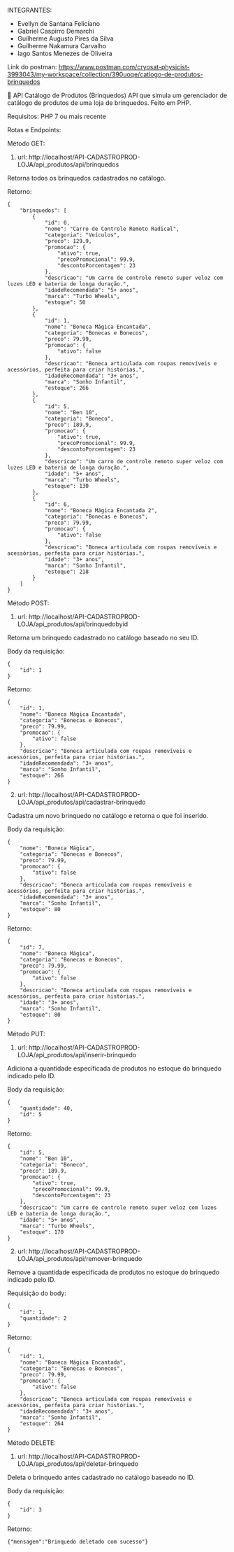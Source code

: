 INTEGRANTES:
- Evellyn de Santana Feliciano
- Gabriel Caspirro Demarchi
- Guilherme Augusto Pires da Silva
- Guilherme Nakamura Carvalho
- Iago Santos Menezes de Oliveira


Link do postman:
https://www.postman.com/cryosat-physicist-3993043/my-workspace/collection/390uoqe/catlogo-de-produtos-brinquedos

🚀 API Catálogo de Produtos (Brinquedos)
API que simula um gerenciador de catálogo de produtos de uma loja de brinquedos. Feito em PHP.

Requisitos: PHP 7 ou mais recente

Rotas e Endpoints:

Método GET:

1. url: http://localhost/API-CADASTROPROD-LOJA/api_produtos/api/brinquedos

 Retorna todos os brinquedos cadastrados no catálogo.

Retorno:
````
{
    "brinquedos": [
        {
            "id": 0,
            "nome": "Carro de Controle Remoto Radical",
            "categoria": "Veículos",
            "preco": 129.9,
            "promocao": {
                "ativo": true,
                "precoPromocional": 99.9,
                "descontoPorcentagem": 23
            },
            "descricao": "Um carro de controle remoto super veloz com luzes LED e bateria de longa duração.",
            "idadeRecomendada": "5+ anos",
            "marca": "Turbo Wheels",
            "estoque": 50
        },
        {
            "id": 1,
            "nome": "Boneca Mágica Encantada",
            "categoria": "Bonecas e Bonecos",
            "preco": 79.99,
            "promocao": {
                "ativo": false
            },
            "descricao": "Boneca articulada com roupas removíveis e acessórios, perfeita para criar histórias.",
            "idadeRecomendada": "3+ anos",
            "marca": "Sonho Infantil",
            "estoque": 266
        },
        {
            "id": 5,
            "nome": "Ben 10",
            "categoria": "Boneco",
            "preco": 189.9,
            "promocao": {
                "ativo": true,
                "precoPromocional": 99.9,
                "descontoPorcentagem": 23
            },
            "descricao": "Um carro de controle remoto super veloz com luzes LED e bateria de longa duração.",
            "idade": "5+ anos",
            "marca": "Turbo Wheels",
            "estoque": 130
        },
        {
            "id": 6,
            "nome": "Boneca Mágica Encantada 2",
            "categoria": "Bonecas e Bonecos",
            "preco": 79.99,
            "promocao": {
                "ativo": false
            },
            "descricao": "Boneca articulada com roupas removíveis e acessórios, perfeita para criar histórias.",
            "idade": "3+ anos",
            "marca": "Sonho Infantil",
            "estoque": 218
        }
    ]
}
````

Método POST:

1. url: http://localhost/API-CADASTROPROD-LOJA/api_produtos/api/brinquedobyid

 Retorna um brinquedo cadastrado no catálogo baseado no seu ID.

Body da requisição:
````
{
    "id": 1
}
````

Retorno:
````
{
    "id": 1,
    "nome": "Boneca Mágica Encantada",
    "categoria": "Bonecas e Bonecos",
    "preco": 79.99,
    "promocao": {
        "ativo": false
    },
    "descricao": "Boneca articulada com roupas removíveis e acessórios, perfeita para criar histórias.",
    "idadeRecomendada": "3+ anos",
    "marca": "Sonho Infantil",
    "estoque": 266
}
````

2. url: http://localhost/API-CADASTROPROD-LOJA/api_produtos/api/cadastrar-brinquedo

Cadastra um novo brinquedo no catálogo e retorna o que foi inserido.

Body da requisição:
````
{
    "nome": "Boneca Mágica",
    "categoria": "Bonecas e Bonecos",
    "preco": 79.99,
    "promocao": {
        "ativo": false
    },
    "descricao": "Boneca articulada com roupas removíveis e acessórios, perfeita para criar histórias.",
    "idadeRecomendada": "3+ anos",
    "marca": "Sonho Infantil",
    "estoque": 80
}
````
Retorno:
````
{
    "id": 7,
    "nome": "Boneca Mágica",
    "categoria": "Bonecas e Bonecos",
    "preco": 79.99,
    "promocao": {
        "ativo": false
    },
    "descricao": "Boneca articulada com roupas removíveis e acessórios, perfeita para criar histórias.",
    "idade": "3+ anos",
    "marca": "Sonho Infantil",
    "estoque": 80
}
````

Método PUT:

1. url: http://localhost/API-CADASTROPROD-LOJA/api_produtos/api/inserir-brinquedo

Adiciona a quantidade especificada de produtos no estoque do brinquedo indicado pelo ID.

Body da requisição:
````
{
    "quantidade": 40,
    "id": 5
}
````

Retorno:
````
{
    "id": 5,
    "nome": "Ben 10",
    "categoria": "Boneco",
    "preco": 189.9,
    "promocao": {
        "ativo": true,
        "precoPromocional": 99.9,
        "descontoPorcentagem": 23
    },
    "descricao": "Um carro de controle remoto super veloz com luzes LED e bateria de longa duração.",
    "idade": "5+ anos",
    "marca": "Turbo Wheels",
    "estoque": 170
}
````

2. url: http://localhost/API-CADASTROPROD-LOJA/api_produtos/api/remover-brinquedo
   
Remove a quantidade especificada de produtos no estoque do brinquedo indicado pelo ID.

Requisição do body:
````
{
    "id": 1,
    "quantidade": 2
}
````

Retorno:
````
{
    "id": 1,
    "nome": "Boneca Mágica Encantada",
    "categoria": "Bonecas e Bonecos",
    "preco": 79.99,
    "promocao": {
        "ativo": false
    },
    "descricao": "Boneca articulada com roupas removíveis e acessórios, perfeita para criar histórias.",
    "idadeRecomendada": "3+ anos",
    "marca": "Sonho Infantil",
    "estoque": 264
}
````

Método DELETE:

1. url: http://localhost/API-CADASTROPROD-LOJA/api_produtos/api/deletar-brinquedo

Deleta o brinquedo antes cadastrado no catálogo baseado no ID.

Body da requisição:
````
{
    "id": 3
}
````

Retorno:
````
{"mensagem":"Brinquedo deletado com sucesso"}
````



